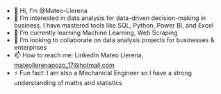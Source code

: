 - 👋 Hi, I’m @Mateo-Llerena
- 👀 I’m interested in data analysis for data-driven decision-making in business. I have mastered tools like SQL, Python, Power BI, and Excel 
- 🌱 I’m currently learning Machine Learning, Web Scraping
- 💞️ I’m looking to collaborate on data analysis projects for businesses & enterprises
- 📫 How to reach me: LinkedIn Mateo Llerena, mateollerenapozo_17@hotmail.com
- ⚡ Fun fact: I am also a Mechanical Engineer so I have a strong understanding of maths and statistics
<!---
Mateo-Llerena/Mateo-Llerena is a ✨ special ✨ repository because its `README.md` (this file) appears on your GitHub profile.
You can click the Preview link to take a look at your changes.
--->
